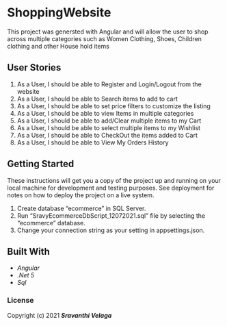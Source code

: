 # ShoppingWebsite

This project was genersted with Angular and will allow the user to shop across multiple categories such as Women Clothing, Shoes, Children clothing and other House hold items 

## User Stories

1. As a User, I should be able to Register and Login/Logout from the website
2. As a User, I should be able to Search items to add to cart
3. As a User, I should be able to set price filters to customize the listing 
4. As a User, I should be able to view Items in multiple categories
5. As a User, I should be able to add/Clear multiple items to my Cart
6. As a User, I should be able to select multiple items to my Wishlist
7. As a User, I should be able to CheckOut the items added to Cart
8. As a User, I should be able to View My Orders History

## Getting Started

These instructions will get you a copy of the project up and running on your local machine for development and testing purposes. See deployment for notes on how to deploy the project on a live system.

1.	Create database “ecommerce” in SQL Server. 
2.	Run “SravyEcommerceDbScript_12072021.sql” file by selecting the “ecommerce” database. 
3.	Change your connection string as your setting in appsettings.json. 

## Built With

* _Angular_
* _.Net 5_
* _Sql_

### License

Copyright (c) 2021 **_Sravanthi Velaga_**
